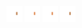 ![human med right leg-4](../share/lair/human_med_right_leg/human_med_right_leg-4.png)
![human med right leg-2](../share/lair/human_med_right_leg/human_med_right_leg-2.png)
![human med right leg-3](../share/lair/human_med_right_leg/human_med_right_leg-3.png)
![human med right leg-1](../share/lair/human_med_right_leg/human_med_right_leg-1.png)

